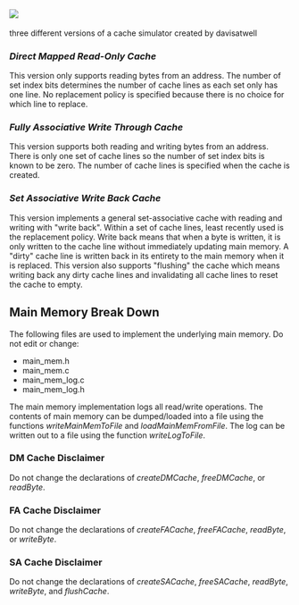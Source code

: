 ## <img src = "https://img.shields.io/badge/Cache%20Simulators%20in%20C-davisatwell-9cf"/> 

three different versions of a cache simulator created by davisatwell
### *Direct Mapped Read-Only Cache*

  This version only supports reading bytes from an address.
  The number of set index bits determines the number of cache lines as each
  set only has one line. No replacement policy is specified because there is
  no choice for which line to replace. 

### *Fully Associative Write Through Cache*

  This version supports both reading and writing bytes from an address.
  There is only one set of cache lines so the number of set index bits is known
  to be zero. The number of cache lines is specified when the cache is created.

### *Set Associative Write Back Cache*

  This version implements a general set-associative cache with reading and writing
  with "write back". Within a set of cache lines, least recently used is the replacement
  policy. Write back means that when a byte is written, it is only written to the cache line
  without immediately updating main memory. A "dirty" cache line is written back in its entirety
  to the main memory when it is replaced. This version also supports "flushing" the cache which
  means writing back any dirty cache lines and invalidating all cache lines to reset the cache
  to empty.

## Main Memory Break Down

The following files are used to implement the underlying main memory. Do not edit or change:
* main_mem.h
* main_mem.c
* main_mem_log.c
* main_mem_log.h

The main memory implementation logs all read/write operations. The contents of main memory can be dumped/loaded
into a file using the functions *writeMainMemToFile* and *loadMainMemFromFile*. The log can be written out to a file
using the function *writeLogToFile*.

### DM Cache Disclaimer
Do not change the declarations of *createDMCache*, *freeDMCache*, or *readByte*.

### FA Cache Disclaimer
Do not change the declarations of *createFACache*, *freeFACache*, *readByte*, or *writeByte*.

### SA Cache Disclaimer
Do not change the declarations of *createSACache*, *freeSACache*, *readByte*, *writeByte*, and *flushCache*.
